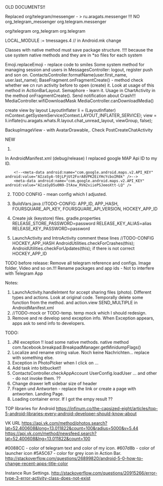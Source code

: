 OLD DOCUMENTS!!

Replaced
org/telegram/messenger  - > ru.aragats.messenger !!! NO
org_telegram_messenger
org.telegram.messenger

org/telegram
org_telegram
org.telegram


LOCAL_MODULE := tmessages.4 //  in Android.mk change

Classes with native method must save package structure. !!!!  because the use system native methods and they are in *so files for each system



Emoji.replaceEmoji - replace code to smiles
Some system method for managing session and users in MessagesController: logout, register push and son on.
ContactsController.formatName(user.first_name, user.last_name);
BaseFragment.onFragmentCreate() - method check whether we cn run activity before to open (create) it. Look at usage of this method in ActionBarLayout.
Semaphore - learn it. Usage in ChartActivity in the method onFragmentCreate().
Send notification about Crash!!!
MediaController.wifiDownloadMask
MediaController.canDownloadMedia()

create view by layout
LayoutInflater li = (LayoutInflater) mContext.getSystemService(Context.LAYOUT_INFLATER_SERVICE);
view = li.inflate(ru.aragats.whats.R.layout.chat_unread_layout, viewGroup, false);

BackupImageView - with AvatarDrawable,. Check PostCreateChatActivity


NEW

1.
In AndroidManifest.xml (debug/release) I replaced google MAP Api ID to my ID.
<!--//TODO-CONFIG-->
        <!--<meta-data android:name="com.google.android.maps.v2.API_KEY" android:value="AIzaSyA-t0jLPjUt2FxrA8VPK2EiYHcYcboIR6k" />-->
        <meta-data android:name="com.google.android.maps.v2.API_KEY" android:value="AIzaSyD5u0N9-ItAsw_RVm2xiiePSJeeoXtt-LQ" />

2. TODO CONFIG - mean config which I adjusted.

3. BuildVars.java
//TODO-CONFIG: APP_ID, APP_HASH, FOURSQUARE_API_KEY, FOURSQUARE_API_VERSION, HOCKEY_APP_ID

4. Create jsk (keystore) files.
gradle.properties
RELEASE_STORE_PASSWORD=password
RELEASE_KEY_ALIAS=alias
RELEASE_KEY_PASSWORD=password

5. LaunchActivity and IntroActivity
comment these lines
//TODO-CONFIG HOCKEY_APP_HASH
AndroidUtilities.checkForCrashes(this);
AndroidUtilities.checkForUpdates(this);
if there is not correct HOCKEY_APP_ID



TODO before release:
Remove all telegram reference and configs. Image folder, Video and so on.!!!
Rename packages and app ids - Not to interfere with Telegram App


Notes:

1. LaunchActivity.handleIntent for accept sharing files (photo). Different types and actions. Look at original code.
Temporally delete some function from the method. and <intent-filter> action.view  SEND_MULTIPLE in AndroidManifest.xml
2. //TODO-mock  or TODO-temp. temp mock which I should redesign.
3. Remove and re develop send exception info. When Exception appears, apps ask to send info to developers.


TODO:
1. JNI exception !! load some native methods.  native method com.facebook.breakpad.BreakpadManager.getMinidumpFlags()
2. Localize and rename string value. Noch keine Nachrichten... replace with something else.
3. Exception in PhotoPicker when I click  on ...
4. Add task into bitbucket!!
5. ContactsController.checkAppAccount UserConfig.loadUser ... and other - do not invoke them. ??
6. Change drawer left sidebar size of header
7. Fragen und Antworten - replace the link or create a page with antworten. Landing Page.
8. Loading container error. If I got the empy result ??


TOP libraries for Android
https://infinum.co/the-capsized-eight/articles/top-5-android-libraries-every-android-developer-should-know-about



VK URL
https://api.vk.com/method/photos.search?lat=52.400608&long=13.011822&count=100&radius=5000&v=5.44
https://api.vk.com/method/newsfeed.search?lat=52.400608&lng=13.011822&count=100

#0088CC - color of telegram text and color of my icon. 
#607d8b - color of launcher icon
#5A5C67 - color for grey icon in Action Bar.
http://stackoverflow.com/questions/26899820/android-5-0-how-to-change-recent-apps-title-color


Instance Run Settings.
http://stackoverflow.com/questions/20915266/error-type-3-error-activity-class-does-not-exist